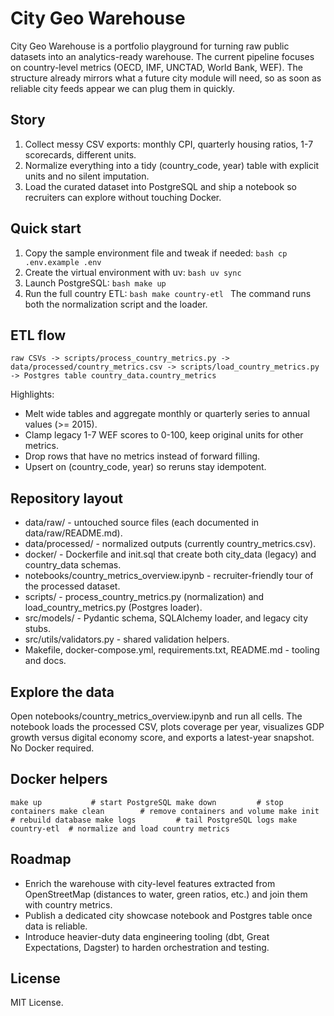# City Geo Warehouse

City Geo Warehouse is a portfolio playground for turning raw public datasets into an analytics-ready warehouse. The current pipeline focuses on country-level metrics (OECD, IMF, UNCTAD, World Bank, WEF). The structure already mirrors what a future city module will need, so as soon as reliable city feeds appear we can plug them in quickly.

## Story

1. Collect messy CSV exports: monthly CPI, quarterly housing ratios, 1-7 scorecards, different units.
2. Normalize everything into a tidy (country_code, year) table with explicit units and no silent imputation.
3. Load the curated dataset into PostgreSQL and ship a notebook so recruiters can explore without touching Docker.

## Quick start

1. Copy the sample environment file and tweak if needed:
   `bash
   cp .env.example .env
   `
2. Create the virtual environment with uv:
   `bash
   uv sync
   `
3. Launch PostgreSQL:
   `bash
   make up
   `
4. Run the full country ETL:
   `bash
   make country-etl
   `
   The command runs both the normalization script and the loader.

## ETL flow

`
raw CSVs
  -> scripts/process_country_metrics.py
       -> data/processed/country_metrics.csv
            -> scripts/load_country_metrics.py
                 -> Postgres table country_data.country_metrics
`

Highlights:
- Melt wide tables and aggregate monthly or quarterly series to annual values (>= 2015).
- Clamp legacy 1-7 WEF scores to 0-100, keep original units for other metrics.
- Drop rows that have no metrics instead of forward filling.
- Upsert on (country_code, year) so reruns stay idempotent.

## Repository layout

- data/raw/ - untouched source files (each documented in data/raw/README.md).
- data/processed/ - normalized outputs (currently country_metrics.csv).
- docker/ - Dockerfile and init.sql that create both city_data (legacy) and country_data schemas.
- notebooks/country_metrics_overview.ipynb - recruiter-friendly tour of the processed dataset.
- scripts/ - process_country_metrics.py (normalization) and load_country_metrics.py (Postgres loader).
- src/models/ - Pydantic schema, SQLAlchemy loader, and legacy city stubs.
- src/utils/validators.py - shared validation helpers.
- Makefile, docker-compose.yml, requirements.txt, README.md - tooling and docs.

## Explore the data

Open notebooks/country_metrics_overview.ipynb and run all cells. The notebook loads the processed CSV, plots coverage per year, visualizes GDP growth versus digital economy score, and exports a latest-year snapshot. No Docker required.

## Docker helpers

`
make up           # start PostgreSQL
make down         # stop containers
make clean        # remove containers and volume
make init         # rebuild database
make logs         # tail PostgreSQL logs
make country-etl  # normalize and load country metrics
`

## Roadmap

- Enrich the warehouse with city-level features extracted from OpenStreetMap (distances to water, green ratios, etc.) and join them with country metrics.
- Publish a dedicated city showcase notebook and Postgres table once data is reliable.
- Introduce heavier-duty data engineering tooling (dbt, Great Expectations, Dagster) to harden orchestration and testing.

## License

MIT License.
